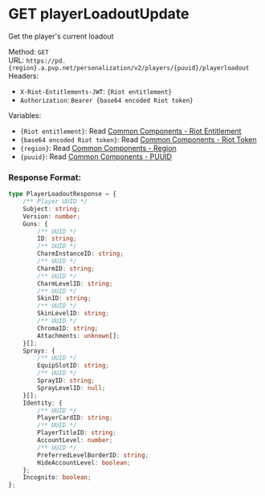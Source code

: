 <!--

This file is automatically generated!
Do not edit it directly!
See https://github.com/techchrism/valorant-api-docs/blob/trunk/contributing.md for more information.

-->

# GET playerLoadoutUpdate

Get the player's current loadout  


Method: `GET`  
URL: `https://pd.{region}.a.pvp.net/personalization/v2/players/{puuid}/playerloadout`  
Headers:
 - `X-Riot-Entitlements-JWT`: `{Riot entitlement}`
 - `Authorization`: `Bearer {base64 encoded Riot token}`

Variables:
 - `{Riot entitlement}`: Read [Common Components - Riot Entitlement](../common-components.md#riot-entitlement)
 - `{base64 encoded Riot token}`: Read [Common Components - Riot Token](../common-components.md#riot-token)
 - `{region}`: Read [Common Components - Region](../common-components.md#region)
 - `{puuid}`: Read [Common Components - PUUID](../common-components.md#puuid)


### Response Format:
```ts
type PlayerLoadoutResponse = {
    /** Player UUID */
    Subject: string;
    Version: number;
    Guns: {
        /** UUID */
        ID: string;
        /** UUID */
        CharmInstanceID: string;
        /** UUID */
        CharmID: string;
        /** UUID */
        CharmLevelID: string;
        /** UUID */
        SkinID: string;
        /** UUID */
        SkinLevelID: string;
        /** UUID */
        ChromaID: string;
        Attachments: unknown[];
    }[];
    Sprays: {
        /** UUID */
        EquipSlotID: string;
        /** UUID */
        SprayID: string;
        SprayLevelID: null;
    }[];
    Identity: {
        /** UUID */
        PlayerCardID: string;
        /** UUID */
        PlayerTitleID: string;
        AccountLevel: number;
        /** UUID */
        PreferredLevelBorderID: string;
        HideAccountLevel: boolean;
    };
    Incognito: boolean;
};
```
